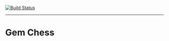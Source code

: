 [![Build Status](https://travis-ci.org/izejuy/gem-chess.svg?branch=master)](https://travis-ci.org/izejuy/gem-chess)

-------
# Gem Chess
